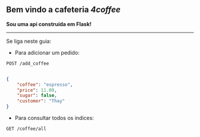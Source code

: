 ## Bem vindo a cafeteria _4coffee_




**Sou uma api construída em Flask!**



---

Se liga neste guia:

- Para adicionar um pedido:


`POST /add_coffee`
```json

{
	"coffee": "espresso",
	"price": 11.00,
	"sugar": false,
	"customer": "Thay"
}

```

- Para consultar todos os indices:

`GET /coffee/all`